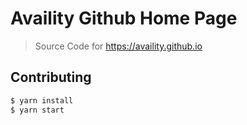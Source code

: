 # Availity Github Home Page
> Source Code for https://availity.github.io

## Contributing
```bash
$ yarn install
$ yarn start
```
